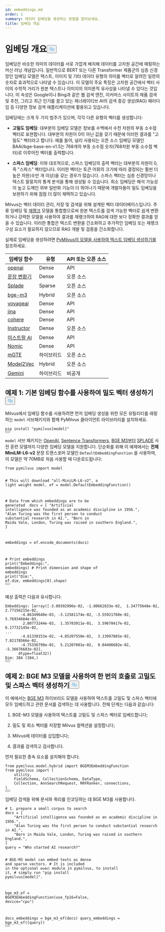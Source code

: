 ```yaml
---
id: embeddings.md
order: 1
summary: 데이터 임베딩을 생성하는 방법을 알아보세요.
title: 임베딩 개요
---
```

<h1 id="Embedding-Overview" class="common-anchor-header">임베딩 개요<button data-href="#Embedding-Overview" class="anchor-icon" translate="no">
      <svg translate="no"
        aria-hidden="true"
        focusable="false"
        height="20"
        version="1.1"
        viewBox="0 0 16 16"
        width="16"
      >
        <path
          fill="#0092E4"
          fill-rule="evenodd"
          d="M4 9h1v1H4c-1.5 0-3-1.69-3-3.5S2.55 3 4 3h4c1.45 0 3 1.69 3 3.5 0 1.41-.91 2.72-2 3.25V8.59c.58-.45 1-1.27 1-2.09C10 5.22 8.98 4 8 4H4c-.98 0-2 1.22-2 2.5S3 9 4 9zm9-3h-1v1h1c1 0 2 1.22 2 2.5S13.98 12 13 12H9c-.98 0-2-1.22-2-2.5 0-.83.42-1.64 1-2.09V6.25c-1.09.53-2 1.84-2 3.25C6 11.31 7.55 13 9 13h4c1.45 0 3-1.69 3-3.5S14.5 6 13 6z"
        ></path>
      </svg>
    </button></h1><p>임베딩은 비슷한 의미의 데이터를 서로 가깝게 배치해 데이터를 고차원 공간에 매핑하는 머신 러닝 개념입니다. 일반적으로 BERT 또는 다른 Transformer 제품군의 심층 신경망인 임베딩 모델은 텍스트, 이미지 및 기타 데이터 유형의 의미를 벡터로 알려진 일련의 숫자로 효과적으로 나타낼 수 있습니다. 이 모델의 주요 특징은 고차원 공간에서 벡터 사이의 수학적 거리가 원본 텍스트나 이미지의 의미론적 유사성을 나타낼 수 있다는 것입니다. 이 속성은 Google이나 Bing과 같은 웹 검색 엔진, 이커머스 사이트의 제품 검색 및 추천, 그리고 최근 인기를 끌고 있는 제너레이티브 AI의 검색 증강 생성(RAG) 패러다임 등 다양한 정보 검색 애플리케이션에 활용되고 있습니다.</p>
<p>임베딩에는 크게 두 가지 범주가 있으며, 각각 다른 유형의 벡터를 생성합니다:</p>
<ul>
<li><p><strong>고밀도 임베딩</strong>: 대부분의 임베딩 모델은 정보를 수백에서 수천 차원의 부동 소수점 벡터로 표현합니다. 대부분의 차원이 0이 아닌 값을 갖기 때문에 이러한 결과를 "고밀도" 벡터라고 합니다. 예를 들어, 널리 사용되는 오픈 소스 임베딩 모델인 BAAI/bge-base-en-v1.5는 768개의 부동 소수점 숫자(768차원 부동 소수점 벡터)로 이루어진 벡터를 출력합니다.</p></li>
<li><p><strong>스파스 임베딩</strong>: 이와 대조적으로, 스파스 임베딩의 출력 벡터는 대부분의 차원이 0, 즉 "스파스" 벡터입니다. 이러한 벡터는 토큰 어휘의 크기에 따라 결정되는 훨씬 더 높은 차원(수만 개 이상)을 갖는 경우가 많습니다. 스파스 벡터는 심층 신경망이나 텍스트 말뭉치의 통계 분석을 통해 생성될 수 있습니다. 희소 임베딩은 해석 가능성이 높고 도메인 외부 일반화 기능이 더 뛰어나기 때문에 개발자들이 밀도 임베딩을 보완하기 위해 점점 더 많이 채택하고 있습니다.</p></li>
</ul>
<p>Milvus는 벡터 데이터 관리, 저장 및 검색을 위해 설계된 벡터 데이터베이스입니다. 주류 임베딩 및 <a href="https://milvus.io/docs/rerankers-overview.md">재랭크</a> 모델을 통합함으로써 원본 텍스트를 검색 가능한 벡터로 쉽게 변환하거나 강력한 모델을 사용하여 결과를 재랭크하여 RAG에 대한 보다 정확한 결과를 얻을 수 있습니다. 이러한 통합은 텍스트 변환을 간소화하고 추가적인 임베딩 또는 재랭크 구성 요소가 필요하지 않으므로 RAG 개발 및 검증을 간소화합니다.</p>
<p>실제로 임베딩을 생성하려면 <a href="https://github.com/milvus-io/bootcamp/blob/master/bootcamp/model/embedding_functions.ipynb">PyMilvus의 모델을 사용하여 텍스트 임베딩 생성하기를</a> 참조하세요.</p>
<table>
<thead>
<tr><th>임베딩 함수</th><th>유형</th><th>API 또는 오픈 소스</th></tr>
</thead>
<tbody>
<tr><td><a href="https://milvus.io/api-reference/pymilvus/v2.5.x/EmbeddingModels/OpenAIEmbeddingFunction/OpenAIEmbeddingFunction.md">openai</a></td><td>Dense</td><td>API</td></tr>
<tr><td><a href="https://milvus.io/api-reference/pymilvus/v2.5.x/EmbeddingModels/SentenceTransformerEmbeddingFunction/SentenceTransformerEmbeddingFunction.md">문장 변환기</a></td><td>Dense</td><td>오픈 소스</td></tr>
<tr><td><a href="https://milvus.io/api-reference/pymilvus/v2.5.x/EmbeddingModels/SpladeEmbeddingFunction/SpladeEmbeddingFunction.md">Splade</a></td><td>Sparse</td><td>오픈 소스</td></tr>
<tr><td><a href="https://milvus.io/api-reference/pymilvus/v2.5.x/EmbeddingModels/BGEM3EmbeddingFunction/BGEM3EmbeddingFunction.md">bge-m3</a></td><td>Hybrid</td><td>오픈 소스</td></tr>
<tr><td><a href="https://milvus.io/api-reference/pymilvus/v2.5.x/EmbeddingModels/VoyageEmbeddingFunction/VoyageEmbeddingFunction.md">voyageai</a></td><td>Dense</td><td>API</td></tr>
<tr><td><a href="https://milvus.io/api-reference/pymilvus/v2.5.x/EmbeddingModels/JinaEmbeddingFunction/JinaEmbeddingFunction.md">jina</a></td><td>Dense</td><td>API</td></tr>
<tr><td><a href="https://milvus.io/api-reference/pymilvus/v2.5.x/EmbeddingModels/CohereEmbeddingFunction/CohereEmbeddingFunction.md">cohere</a></td><td>Dense</td><td>API</td></tr>
<tr><td><a href="https://milvus.io/api-reference/pymilvus/v2.5.x/EmbeddingModels/InstructorEmbeddingFunction/InstructorEmbeddingFunction.md">Instructor</a></td><td>Dense</td><td>오픈 소스</td></tr>
<tr><td><a href="https://milvus.io/api-reference/pymilvus/v2.5.x/EmbeddingModels/MistralAIEmbeddingFunction/MistralAIEmbeddingFunction.md">미스트랄 AI</a></td><td>Dense</td><td>API</td></tr>
<tr><td><a href="https://milvus.io/api-reference/pymilvus/v2.5.x/EmbeddingModels/NomicEmbeddingFunction/NomicEmbeddingFunction.md">Nomic</a></td><td>Dense</td><td>API</td></tr>
<tr><td><a href="https://milvus.io/api-reference/pymilvus/v2.5.x/EmbeddingModels/Model2VecEmbeddingFunction/Model2VecEmbeddingFunction.md">mGTE</a></td><td>하이브리드</td><td>오픈 소스</td></tr>
<tr><td><a href="https://milvus.io/api-reference/pymilvus/v2.5.x/EmbeddingModels/Model2VecEmbeddingFunction/Model2VecEmbeddingFunction.md">Model2Vec</a></td><td>Hybrid</td><td>오픈 소스</td></tr>
<tr><td><a href="https://milvus.io/api-reference/pymilvus/v2.5.x/EmbeddingModels/GeminiEmbeddingFunction/GeminiEmbeddingFunction.md">Gemini</a></td><td>하이브리드</td><td>비공개</td></tr>
</tbody>
</table>
<h2 id="Example-1-Use-default-embedding-function-to-generate-dense-vectors" class="common-anchor-header">예제 1: 기본 임베딩 함수를 사용하여 밀도 벡터 생성하기<button data-href="#Example-1-Use-default-embedding-function-to-generate-dense-vectors" class="anchor-icon" translate="no">
      <svg translate="no"
        aria-hidden="true"
        focusable="false"
        height="20"
        version="1.1"
        viewBox="0 0 16 16"
        width="16"
      >
        <path
          fill="#0092E4"
          fill-rule="evenodd"
          d="M4 9h1v1H4c-1.5 0-3-1.69-3-3.5S2.55 3 4 3h4c1.45 0 3 1.69 3 3.5 0 1.41-.91 2.72-2 3.25V8.59c.58-.45 1-1.27 1-2.09C10 5.22 8.98 4 8 4H4c-.98 0-2 1.22-2 2.5S3 9 4 9zm9-3h-1v1h1c1 0 2 1.22 2 2.5S13.98 12 13 12H9c-.98 0-2-1.22-2-2.5 0-.83.42-1.64 1-2.09V6.25c-1.09.53-2 1.84-2 3.25C6 11.31 7.55 13 9 13h4c1.45 0 3-1.69 3-3.5S14.5 6 13 6z"
        ></path>
      </svg>
    </button></h2><p>Milvus에서 임베딩 함수를 사용하려면 먼저 임베딩 생성을 위한 모든 유틸리티를 래핑하는 <code translate="no">model</code> 서브패키지와 함께 PyMilvus 클라이언트 라이브러리를 설치하세요.</p>
<pre><code translate="no" class="language-python">pip install <span class="hljs-string">&quot;pymilvus[model]&quot;</span>
<button class="copy-code-btn"></button></code></pre>
<p><code translate="no">model</code> 서브 패키지는 <a href="https://milvus.io/docs/embed-with-openai.md">OpenAI</a>, <a href="https://milvus.io/docs/embed-with-sentence-transform.md">Sentence Transformers</a>, <a href="https://milvus.io/docs/embed-with-bgm-m3.md">BGE M3부터</a> <a href="https://milvus.io/docs/embed-with-splade.md">SPLADE</a> 사전 훈련 모델까지 다양한 임베딩 모델을 지원합니다. 단순화를 위해 이 예제에서는 <strong>전체 MiniLM-L6-v2</strong> 문장 트랜스포머 모델인 <code translate="no">DefaultEmbeddingFunction</code> 을 사용하며, 이 모델은 약 70MB로 처음 사용할 때 다운로드됩니다:</p>
<pre><code translate="no" class="language-python"><span class="hljs-keyword">from</span> pymilvus <span class="hljs-keyword">import</span> model

<span class="hljs-comment"># This will download &quot;all-MiniLM-L6-v2&quot;, a light weight model.</span>
ef = model.DefaultEmbeddingFunction()

<span class="hljs-comment"># Data from which embeddings are to be generated </span>
docs = [
    <span class="hljs-string">&quot;Artificial intelligence was founded as an academic discipline in 1956.&quot;</span>,
    <span class="hljs-string">&quot;Alan Turing was the first person to conduct substantial research in AI.&quot;</span>,
    <span class="hljs-string">&quot;Born in Maida Vale, London, Turing was raised in southern England.&quot;</span>,
]

embeddings = ef.encode_documents(docs)

<span class="hljs-comment"># Print embeddings</span>
<span class="hljs-built_in">print</span>(<span class="hljs-string">&quot;Embeddings:&quot;</span>, embeddings)
<span class="hljs-comment"># Print dimension and shape of embeddings</span>
<span class="hljs-built_in">print</span>(<span class="hljs-string">&quot;Dim:&quot;</span>, ef.dim, embeddings[<span class="hljs-number">0</span>].shape)
<button class="copy-code-btn"></button></code></pre>
<p>예상 출력은 다음과 유사합니다:</p>
<pre><code translate="no" class="language-python">Embeddings: [array([-<span class="hljs-number">3.09392996e-02</span>, -<span class="hljs-number">1.80662833e-02</span>,  <span class="hljs-number">1.34775648e-02</span>,  <span class="hljs-number">2.77156215e-02</span>,
       -<span class="hljs-number">4.86349640e-03</span>, -<span class="hljs-number">3.12581174e-02</span>, -<span class="hljs-number">3.55921760e-02</span>,  <span class="hljs-number">5.76934684e-03</span>,
        <span class="hljs-number">2.80773244e-03</span>,  <span class="hljs-number">1.35783911e-01</span>,  <span class="hljs-number">3.59678417e-02</span>,  <span class="hljs-number">6.17732145e-02</span>,
...
       -<span class="hljs-number">4.61330153e-02</span>, -<span class="hljs-number">4.85207550e-02</span>,  <span class="hljs-number">3.13997865e-02</span>,  <span class="hljs-number">7.82178566e-02</span>,
       -<span class="hljs-number">4.75336798e-02</span>,  <span class="hljs-number">5.21207601e-02</span>,  <span class="hljs-number">9.04406682e-02</span>, -<span class="hljs-number">5.36676683e-02</span>],
      dtype=float32)]
Dim: <span class="hljs-number">384</span> (<span class="hljs-number">384</span>,)
<button class="copy-code-btn"></button></code></pre>
<h2 id="Example-2-Generate-dense-and-sparse-vectors-in-one-call-with-BGE-M3-model" class="common-anchor-header">예제 2: BGE M3 모델을 사용하여 한 번의 호출로 고밀도 및 스파스 벡터 생성하기<button data-href="#Example-2-Generate-dense-and-sparse-vectors-in-one-call-with-BGE-M3-model" class="anchor-icon" translate="no">
      <svg translate="no"
        aria-hidden="true"
        focusable="false"
        height="20"
        version="1.1"
        viewBox="0 0 16 16"
        width="16"
      >
        <path
          fill="#0092E4"
          fill-rule="evenodd"
          d="M4 9h1v1H4c-1.5 0-3-1.69-3-3.5S2.55 3 4 3h4c1.45 0 3 1.69 3 3.5 0 1.41-.91 2.72-2 3.25V8.59c.58-.45 1-1.27 1-2.09C10 5.22 8.98 4 8 4H4c-.98 0-2 1.22-2 2.5S3 9 4 9zm9-3h-1v1h1c1 0 2 1.22 2 2.5S13.98 12 13 12H9c-.98 0-2-1.22-2-2.5 0-.83.42-1.64 1-2.09V6.25c-1.09.53-2 1.84-2 3.25C6 11.31 7.55 13 9 13h4c1.45 0 3-1.69 3-3.5S14.5 6 13 6z"
        ></path>
      </svg>
    </button></h2><p>이 예에서는 <a href="https://milvus.io/docs/embed-with-bgm-m3.md">BGE M3</a> 하이브리드 모델을 사용하여 텍스트를 고밀도 및 스파스 벡터에 모두 임베드하고 관련 문서를 검색하는 데 사용합니다. 전체 단계는 다음과 같습니다:</p>
<ol>
<li><p>BGE-M3 모델을 사용하여 텍스트를 고밀도 및 스파스 벡터로 임베드합니다;</p></li>
<li><p>밀도 및 희소 벡터를 저장할 Milvus 컬렉션을 설정합니다;</p></li>
<li><p>Milvus에 데이터를 삽입합니다;</p></li>
<li><p>결과를 검색하고 검사합니다.</p></li>
</ol>
<p>먼저 필요한 종속 요소를 설치해야 합니다.</p>
<pre><code translate="no" class="language-python"><span class="hljs-keyword">from</span> pymilvus.model.hybrid <span class="hljs-keyword">import</span> BGEM3EmbeddingFunction
<span class="hljs-keyword">from</span> pymilvus <span class="hljs-keyword">import</span> (
    utility,
    FieldSchema, CollectionSchema, DataType,
    Collection, AnnSearchRequest, RRFRanker, connections,
)
<button class="copy-code-btn"></button></code></pre>
<p>임베딩 검색을 위해 문서와 쿼리를 인코딩하는 데 BGE M3를 사용합니다.</p>
<pre><code translate="no" class="language-python"><span class="hljs-comment"># 1. prepare a small corpus to search</span>
docs = [
    <span class="hljs-string">&quot;Artificial intelligence was founded as an academic discipline in 1956.&quot;</span>,
    <span class="hljs-string">&quot;Alan Turing was the first person to conduct substantial research in AI.&quot;</span>,
    <span class="hljs-string">&quot;Born in Maida Vale, London, Turing was raised in southern England.&quot;</span>,
]
query = <span class="hljs-string">&quot;Who started AI research?&quot;</span>

<span class="hljs-comment"># BGE-M3 model can embed texts as dense and sparse vectors.</span>
<span class="hljs-comment"># It is included in the optional `model` module in pymilvus, to install it,</span>
<span class="hljs-comment"># simply run &quot;pip install pymilvus[model]&quot;.</span>

bge_m3_ef = BGEM3EmbeddingFunction(use_fp16=<span class="hljs-literal">False</span>, device=<span class="hljs-string">&quot;cpu&quot;</span>)

docs_embeddings = bge_m3_ef(docs)
query_embeddings = bge_m3_ef([query])
<button class="copy-code-btn"></button></code></pre>
